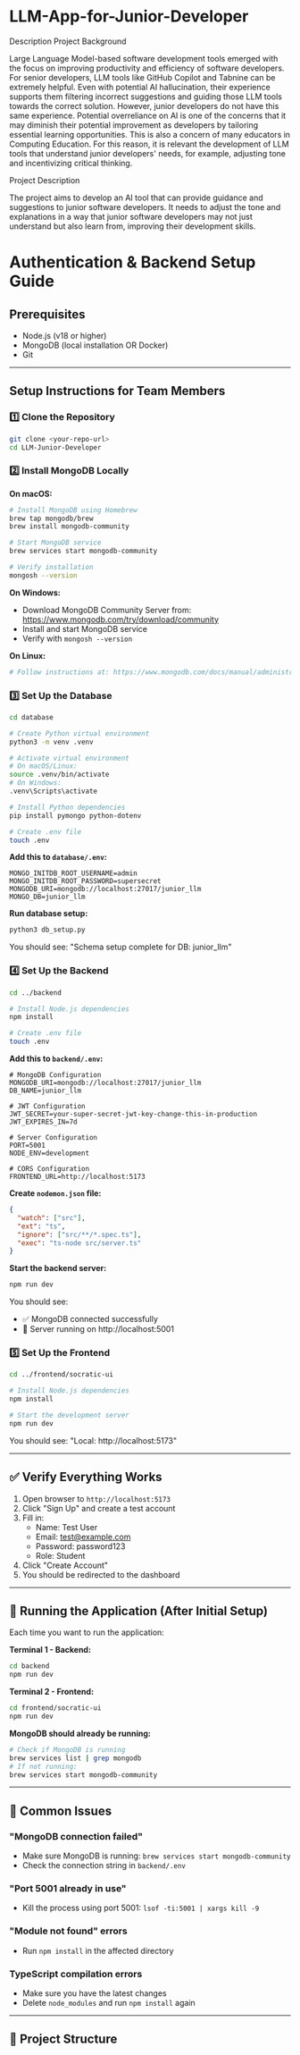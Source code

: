 # LLM-App-for-Junior-Developer
Description
Project Background 

Large Language Model-based software development tools emerged with the focus on improving productivity and efficiency of software developers. For senior developers, LLM tools like GitHub Copilot and Tabnine can be extremely helpful. Even with potential AI hallucination, their experience supports them filtering incorrect suggestions and guiding those LLM tools towards the correct solution. However, junior developers do not have this same experience. Potential overreliance on AI is one of the concerns that it may diminish their potential improvement as developers by tailoring essential learning opportunities. This is also a concern of many educators in Computing Education. For this reason, it is relevant the development of LLM tools that understand junior developers' needs, for example, adjusting tone and incentivizing critical thinking.  

Project Description 

 

The project aims to develop an AI tool that can provide guidance and suggestions to junior software developers. It needs to adjust the tone and explanations in a way that junior software developers may not just understand but also learn from, improving their development skills. 

 

# Authentication & Backend Setup Guide

## Prerequisites
- Node.js (v18 or higher)
- MongoDB (local installation OR Docker)
- Git

---

## Setup Instructions for Team Members

### 1️⃣ **Clone the Repository**
```bash
git clone <your-repo-url>
cd LLM-Junior-Developer
```

### 2️⃣ **Install MongoDB Locally**

**On macOS:**
```bash
# Install MongoDB using Homebrew
brew tap mongodb/brew
brew install mongodb-community

# Start MongoDB service
brew services start mongodb-community

# Verify installation
mongosh --version
```

**On Windows:**
- Download MongoDB Community Server from: https://www.mongodb.com/try/download/community
- Install and start MongoDB service
- Verify with `mongosh --version`

**On Linux:**
```bash
# Follow instructions at: https://www.mongodb.com/docs/manual/administration/install-on-linux/
```

### 3️⃣ **Set Up the Database**

```bash
cd database

# Create Python virtual environment
python3 -m venv .venv

# Activate virtual environment
# On macOS/Linux:
source .venv/bin/activate
# On Windows:
.venv\Scripts\activate

# Install Python dependencies
pip install pymongo python-dotenv

# Create .env file
touch .env
```

**Add this to `database/.env`:**
```env
MONGO_INITDB_ROOT_USERNAME=admin
MONGO_INITDB_ROOT_PASSWORD=supersecret
MONGODB_URI=mongodb://localhost:27017/junior_llm
MONGO_DB=junior_llm
```

**Run database setup:**
```bash
python3 db_setup.py
```

You should see: "Schema setup complete for DB: junior_llm"

### 4️⃣ **Set Up the Backend**

```bash
cd ../backend

# Install Node.js dependencies
npm install

# Create .env file
touch .env
```

**Add this to `backend/.env`:**
```env
# MongoDB Configuration
MONGODB_URI=mongodb://localhost:27017/junior_llm
DB_NAME=junior_llm

# JWT Configuration
JWT_SECRET=your-super-secret-jwt-key-change-this-in-production
JWT_EXPIRES_IN=7d

# Server Configuration
PORT=5001
NODE_ENV=development

# CORS Configuration
FRONTEND_URL=http://localhost:5173
```

**Create `nodemon.json` file:**
```json
{
  "watch": ["src"],
  "ext": "ts",
  "ignore": ["src/**/*.spec.ts"],
  "exec": "ts-node src/server.ts"
}
```

**Start the backend server:**
```bash
npm run dev
```

You should see:
- ✅ MongoDB connected successfully
- 🚀 Server running on http://localhost:5001

### 5️⃣ **Set Up the Frontend**

```bash
cd ../frontend/socratic-ui

# Install Node.js dependencies
npm install

# Start the development server
npm run dev
```

You should see: "Local: http://localhost:5173"

---

## ✅ **Verify Everything Works**

1. Open browser to `http://localhost:5173`
2. Click "Sign Up" and create a test account
3. Fill in:
   - Name: Test User
   - Email: test@example.com
   - Password: password123
   - Role: Student
4. Click "Create Account"
5. You should be redirected to the dashboard

---

## 🚀 **Running the Application (After Initial Setup)**

Each time you want to run the application:

**Terminal 1 - Backend:**
```bash
cd backend
npm run dev
```

**Terminal 2 - Frontend:**
```bash
cd frontend/socratic-ui
npm run dev
```

**MongoDB should already be running:**
```bash
# Check if MongoDB is running
brew services list | grep mongodb
# If not running:
brew services start mongodb-community
```

---

## 🐛 **Common Issues**

### "MongoDB connection failed"
- Make sure MongoDB is running: `brew services start mongodb-community`
- Check the connection string in `backend/.env`

### "Port 5001 already in use"
- Kill the process using port 5001: `lsof -ti:5001 | xargs kill -9`

### "Module not found" errors
- Run `npm install` in the affected directory

### TypeScript compilation errors
- Make sure you have the latest changes
- Delete `node_modules` and run `npm install` again

---

## 📁 **Project Structure**
